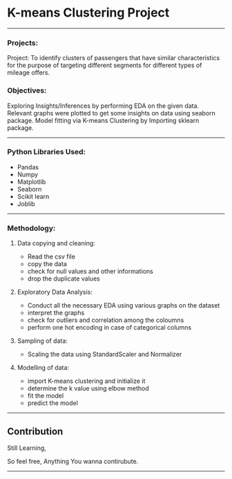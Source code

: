 #  K-means Clustering Project 
***

### Projects:

Project: To identify clusters of passengers that have similar characteristics for the purpose of targeting different segments for different types of mileage offers.


### Objectives:

Exploring Insights/Inferences by performing EDA on the given data. Relevant graphs were plotted to get some insights on data using seaborn package. Model fitting via K-means Clustering by Importing sklearn package. 
***

### Python Libraries Used:
   * Pandas
   * Numpy
   * Matplotlib
   * Seaborn
   * Scikit learn
   * Joblib

***

### Methodology:
 1. Data copying and cleaning:
    * Read the csv file
    * copy the data
    * check for null values and other informations
    * drop the duplicate values
 
 2. Exploratory Data Analysis:
    * Conduct all the necessary EDA using various graphs on the dataset
    * interpret the graphs
    * check for outliers and correlation among the coloumns
    * perform one hot encoding in case of categorical columns

 3. Sampling of data:
    * Scaling the data using StandardScaler and Normalizer

 4. Modelling of data:
     * import K-means clustering and initialize it
     * determine the k value using elbow method
     * fit the model
     * predict the model

  ***


## Contribution

Still Learning,

So feel free, Anything You wanna contirubute.

***
       
      
     
     
     



